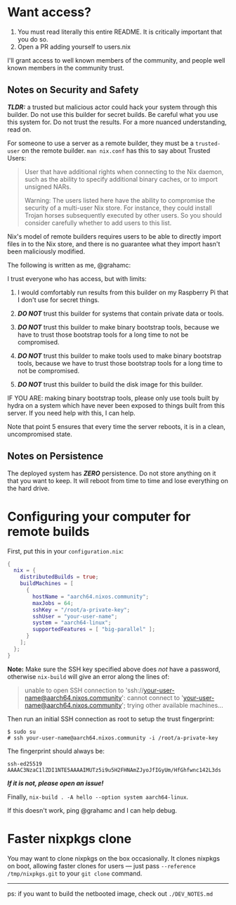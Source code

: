 

# Want access?

1. You must read literally this entire README. It is critically
   important that you do so.
2. Open a PR adding yourself to users.nix

I'll grant access to well known members of the community, and people
well known members in the community trust.

## Notes on Security and Safety

***TLDR:*** a trusted but malicious actor could hack your system through
this builder. Do not use this builder for secret builds. Be careful
what you use this system for. Do not trust the results. For a more
nuanced understanding, read on.

For someone to use a server as a remote builder, they must be a
`trusted-user` on the remote builder. `man nix.conf` has this to say
about Trusted Users:

> User that have additional rights when connecting to the Nix daemon,
> such as the ability to specify additional binary caches, or to
> import unsigned NARs.
>
> Warning: The users listed here have the ability to compromise the
> security of a multi-user Nix store. For instance, they could install
> Trojan horses subsequently executed by other users. So you should
> consider carefully whether to add users to this list.

Nix's model of remote builders requires users to be able to directly
import files in to the Nix store, and there is no guarantee what they
import hasn't been maliciously modified.

The following is written as me, @grahamc:

I trust everyone who has access, but with limits:

1. I would comfortably run results from this builder on my Raspberry
   Pi that I don't use for secret things.

2. ***DO NOT*** trust this builder for systems that contain private
   data or tools.

3. ***DO NOT*** trust this builder to make binary bootstrap tools,
   because we have to trust those bootstrap tools for a long time to
   not be compromised.

4. ***DO NOT*** trust this builder to make tools used to make binary
   bootstrap tools, because we have to trust those bootstrap tools for
   a long time to not be compromised.

5. ***DO NOT*** trust this builder to build the disk image for this
   builder.

IF YOU ARE: making binary bootstrap tools, please only use tools
built by hydra on a system which have never been exposed to things
built from this server. If you need help with this, I can help.

Note that point 5 ensures that every time the server reboots, it is in
a clean, uncompromised state.

## Notes on Persistence

The deployed system has ***ZERO*** persistence. Do not store anything
on it that you want to keep. It will reboot from time to time and
lose everything on the hard drive.

# Configuring your computer for remote builds

First, put this in your `configuration.nix`:

```nix
{
  nix = {
    distributedBuilds = true;
    buildMachines = [
      {
        hostName = "aarch64.nixos.community";
        maxJobs = 64;
        sshKey = "/root/a-private-key";
        sshUser = "your-user-name";
        system = "aarch64-linux";
        supportedFeatures = [ "big-parallel" ];
      }
    ];
  };
}
```

**Note:** Make sure the SSH key specified above does *not* have a
password, otherwise `nix-build` will give an error along the lines of:

> unable to open SSH connection to
> 'ssh://your-user-name@aarch64.nixos.community': cannot connect to
> 'your-user-name@aarch64.nixos.community'; trying other available
> machines...

Then run an initial SSH connection as root to setup the trust
fingerprint:


```
$ sudo su
# ssh your-user-name@aarch64.nixos.community -i /root/a-private-key
```

The fingerprint should always be:

```
ssh-ed25519 AAAAC3NzaC1lZDI1NTE5AAAAIMUTz5i9u5H2FHNAmZJyoJfIGyUm/HfGhfwnc142L3ds
```

***If it is not, please open an issue!***

Finally, `nix-build . -A hello --option system aarch64-linux`.

If this doesn't work, ping @grahamc and I can help debug.

# Faster nixpkgs clone

You may want to clone nixpkgs on the box occasionally. It clones nixpkgs on
boot, allowing faster clones for users — just pass `--reference
/tmp/nixpkgs.git` to your `git clone` command.

---

ps: if you want to build the netbooted image, check out `./DEV_NOTES.md`

